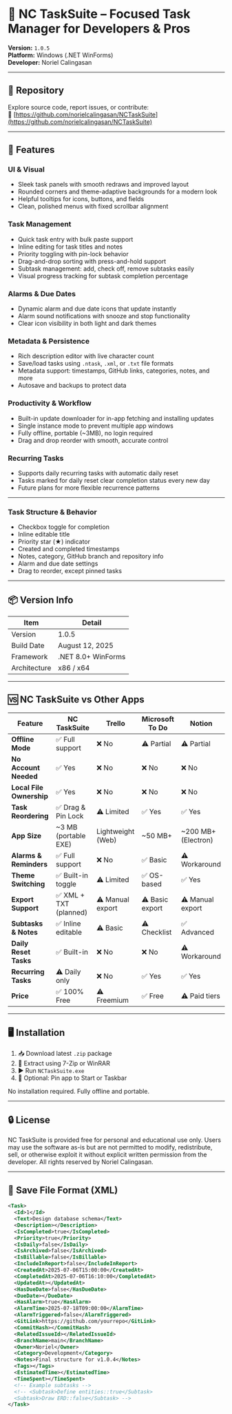# 🧠 NC TaskSuite – Focused Task Manager for Developers & Pros

**Version:** `1.0.5`  
**Platform:** Windows (.NET WinForms)  
**Developer:** Noriel Calingasan  

---

## 📂 Repository  
Explore source code, report issues, or contribute:  
🔗 [https://github.com/norielcalingasan/NCTaskSuite](https://github.com/norielcalingasan/NCTaskSuite)

---

## 🚀 Features

### UI & Visual
- Sleek task panels with smooth redraws and improved layout  
- Rounded corners and theme-adaptive backgrounds for a modern look  
- Helpful tooltips for icons, buttons, and fields  
- Clean, polished menus with fixed scrollbar alignment  

### Task Management
- Quick task entry with bulk paste support  
- Inline editing for task titles and notes  
- Priority toggling with pin-lock behavior  
- Drag-and-drop sorting with press-and-hold support  
- Subtask management: add, check off, remove subtasks easily  
- Visual progress tracking for subtask completion percentage  

### Alarms & Due Dates
- Dynamic alarm and due date icons that update instantly  
- Alarm sound notifications with snooze and stop functionality  
- Clear icon visibility in both light and dark themes  

### Metadata & Persistence
- Rich description editor with live character count  
- Save/load tasks using `.ntask`, `.xml`, or `.txt` file formats  
- Metadata support: timestamps, GitHub links, categories, notes, and more  
- Autosave and backups to protect data  

### Productivity & Workflow
- Built-in update downloader for in-app fetching and installing updates  
- Single instance mode to prevent multiple app windows  
- Fully offline, portable (~3MB), no login required  
- Drag and drop reorder with smooth, accurate control  

### Recurring Tasks
- Supports daily recurring tasks with automatic daily reset  
- Tasks marked for daily reset clear completion status every new day  
- Future plans for more flexible recurrence patterns  

---

### Task Structure & Behavior

- Checkbox toggle for completion  
- Inline editable title  
- Priority star (★) indicator  
- Created and completed timestamps  
- Notes, category, GitHub branch and repository info  
- Alarm and due date settings  
- Drag to reorder, except pinned tasks  
---

## 📦 Version Info

| Item          | Detail               |
|---------------|----------------------|
| Version       | 1.0.5                |
| Build Date    | August 12, 2025      |
| Framework     | .NET 8.0+ WinForms   |
| Architecture  | x86 / x64            |

---

## 🆚 NC TaskSuite vs Other Apps

| Feature               | **NC TaskSuite**       | Trello             | Microsoft To Do    | Notion             |
|-----------------------|-----------------------|--------------------|--------------------|--------------------|
| **Offline Mode**      | ✅ Full support        | ❌ No              | ⚠️ Partial          | ⚠️ Partial          |
| **No Account Needed** | ✅ Yes                 | ❌ No              | ❌ No              | ❌ No              |
| **Local File Ownership** | ✅ Yes              | ❌ No              | ❌ No              | ❌ No              |
| **Task Reordering**   | ✅ Drag & Pin Lock     | ⚠️ Limited         | ✅ Yes             | ✅ Yes             |
| **App Size**          | ~3 MB (portable EXE)   | Lightweight (Web)  | ~50 MB+            | ~200 MB+ (Electron)|
| **Alarms & Reminders**| ✅ Full support        | ❌ No              | ✅ Basic           | ⚠️ Workaround       |
| **Theme Switching**   | ✅ Built-in toggle     | ⚠️ Limited         | ✅ OS-based        | ✅ Yes             |
| **Export Support**    | ✅ XML + TXT (planned) | ⚠️ Manual export   | ⚠️ Basic export    | ⚠️ Manual export   |
| **Subtasks & Notes**  | ✅ Inline editable     | ⚠️ Basic           | ⚠️ Checklist       | ✅ Advanced        |
| **Daily Reset Tasks** | ✅ Built-in            | ❌ No              | ❌ No              | ⚠️ Workaround       |
| **Recurring Tasks**   | ⚠️ Daily only          | ❌ No              | ✅ Yes             | ✅ Yes             |
| **Price**             | ✅ 100% Free           | ⚠️ Freemium        | ✅ Free            | ⚠️ Paid tiers      |
---

## 🖥️ Installation

1. 📥 Download latest `.zip` package  
2. 📂 Extract using 7-Zip or WinRAR  
3. ▶️ Run `NCTaskSuite.exe`  
4. 📌 Optional: Pin app to Start or Taskbar  

No installation required. Fully offline and portable.

---

## 🔒 License
NC TaskSuite is provided free for personal and educational use only.
Users may use the software as-is but are not permitted to modify, redistribute, sell, or otherwise exploit it without explicit written permission from the developer.
All rights reserved by Noriel Calingasan.

---

## 🔄 Save File Format (XML)

```xml
<Task>
  <Id>1</Id>
  <Text>Design database schema</Text>
  <Description></Description>
  <IsCompleted>true</IsCompleted>
  <Priority>true</Priority>
  <IsDaily>false</IsDaily>
  <IsArchived>false</IsArchived>
  <IsBillable>false</IsBillable>
  <IncludeInReport>false</IncludeInReport>
  <CreatedAt>2025-07-06T15:00:00</CreatedAt>
  <CompletedAt>2025-07-06T16:10:00</CompletedAt>
  <UpdatedAt></UpdatedAt>
  <HasDueDate>false</HasDueDate>
  <DueDate></DueDate>
  <HasAlarm>true</HasAlarm>
  <AlarmTime>2025-07-18T09:00:00</AlarmTime>
  <AlarmTriggered>false</AlarmTriggered>
  <GitLink>https://github.com/yourrepo</GitLink>
  <CommitHash></CommitHash>
  <RelatedIssueId></RelatedIssueId>
  <BranchName>main</BranchName>
  <Owner>Noriel</Owner>
  <Category>Development</Category>
  <Notes>Final structure for v1.0.4</Notes>
  <Tags></Tags>
  <EstimatedTime></EstimatedTime>
  <TimeSpent></TimeSpent>
  <!-- Example subtasks -->
  <!-- <Subtask>Define entities::true</Subtask>
  <Subtask>Draw ERD::false</Subtask> -->
</Task>
